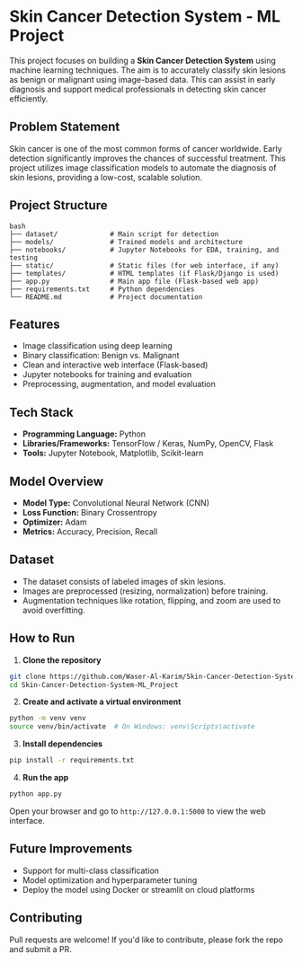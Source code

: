 # Skin Cancer Detection System - ML Project

This project focuses on building a **Skin Cancer Detection System** using machine learning techniques. The aim is to accurately classify skin lesions as benign or malignant using image-based data. This can assist in early diagnosis and support medical professionals in detecting skin cancer efficiently.

## Problem Statement

Skin cancer is one of the most common forms of cancer worldwide. Early detection significantly improves the chances of successful treatment. This project utilizes image classification models to automate the diagnosis of skin lesions, providing a low-cost, scalable solution.

## Project Structure
```
bash
├── dataset/             # Main script for detection
├── models/              # Trained models and architecture
├── notebooks/           # Jupyter Notebooks for EDA, training, and testing
├── static/              # Static files (for web interface, if any)
├── templates/           # HTML templates (if Flask/Django is used)
├── app.py               # Main app file (Flask-based web app)
├── requirements.txt     # Python dependencies
└── README.md            # Project documentation

```


## Features

- Image classification using deep learning
- Binary classification: Benign vs. Malignant
- Clean and interactive web interface (Flask-based)
- Jupyter notebooks for training and evaluation
- Preprocessing, augmentation, and model evaluation

## Tech Stack

- **Programming Language:** Python
- **Libraries/Frameworks:** TensorFlow / Keras, NumPy, OpenCV, Flask
- **Tools:** Jupyter Notebook, Matplotlib, Scikit-learn

## Model Overview

- **Model Type:** Convolutional Neural Network (CNN)
- **Loss Function:** Binary Crossentropy
- **Optimizer:** Adam
- **Metrics:** Accuracy, Precision, Recall

## Dataset

- The dataset consists of labeled images of skin lesions.
- Images are preprocessed (resizing, normalization) before training.
- Augmentation techniques like rotation, flipping, and zoom are used to avoid overfitting.

## How to Run

1. **Clone the repository**

```bash
git clone https://github.com/Waser-Al-Karim/Skin-Cancer-Detection-System-ML_Project.git
cd Skin-Cancer-Detection-System-ML_Project
```
2. **Create and activate a virtual environment**

```bash
python -m venv venv
source venv/bin/activate  # On Windows: venv\Scripts\activate

```
3. **Install dependencies**

```bash
pip install -r requirements.txt

```

4. **Run the app**

```bash
python app.py

```

Open your browser and go to `http://127.0.0.1:5000` to view the web interface.

## Future Improvements

- Support for multi-class classification
- Model optimization and hyperparameter tuning
- Deploy the model using Docker or streamlit on cloud platforms

## Contributing

Pull requests are welcome! If you'd like to contribute, please fork the repo and submit a PR.
